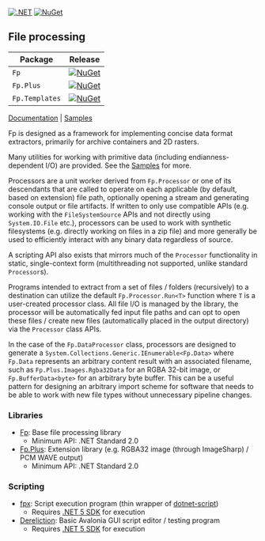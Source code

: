 [![.NET](https://github.com/riina/Fp/actions/workflows/dotnet.yml/badge.svg)](https://github.com/riina/Fp/actions/workflows/dotnet.yml)
[![NuGet](https://img.shields.io/nuget/v/Fp.svg)](https://www.nuget.org/packages/Fp/)

## File processing

| Package                | Release |
|------------------------|---------|
| `Fp`           | [![NuGet](https://img.shields.io/nuget/v/Fp.svg)](https://www.nuget.org/packages/Fp/)|
| `Fp.Plus`    | [![NuGet](https://img.shields.io/nuget/v/Fp.Plus.svg)](https://www.nuget.org/packages/Fp.Plus/)|
| `Fp.Templates` | [![NuGet](https://img.shields.io/nuget/v/Fp.Templates.svg)](https://www.nuget.org/packages/Fp.Templates/) |

[Documentation](https://riina.github.io/Fp) | [Samples](samples)

Fp is designed as a framework for implementing concise data format extractors, primarily for archive containers and 2D rasters.

Many utilities for working with primitive data (including endianness-dependent I/O) are provided. See the [Samples](samples) for more.

Processors are a unit worker derived from `Fp.Processor` or one of its descendants that are called to operate on each applicable (by default, based on extension) file path, optionally opening a stream and generating console output or file artifacts. If written to only use compatible APIs (e.g. working with the `FileSystemSource` APIs and not directly using `System.IO.File` etc.), processors can be used to work with synthetic filesystems (e.g. directly working on files in a zip file) and more generally be used to efficiently interact with any binary data regardless of source.

A scripting API also exists that mirrors much of the `Processor` functionality in static, single-context form (multithreading not supported, unlike standard `Processor`s).

Programs intended to extract from a set of files / folders (recursively) to a destination can utilize the default `Fp.Processor.Run<T>` function where `T` is a user-created processor class. All file I/O is managed by the library, the processor will be automatically fed input file paths and can opt to open these files / create new files (automatically placed in the output directory) via the `Processor` class APIs.

In the case of the `Fp.DataProcessor` class, processors are designed to generate a `System.Collections.Generic.IEnumerable<Fp.Data>` where `Fp.Data` represents an arbitrary content result with an associated filename, such as `Fp.Plus.Images.Rgba32Data` for an RGBA 32-bit image, or `Fp.BufferData<byte>` for an arbitrary byte buffer. This can be a useful pattern for designing an arbitrary import scheme for software that needs to be able to work with new file types without unnecessary pipeline changes.

### Libraries
* [Fp](src/Fp): Base file processing library
    - Minimum API: .NET Standard 2.0
* [Fp.Plus](src/Fp.Plus): Extension library (e.g. RGBA32 image (through ImageSharp) / PCM WAVE output)
    - Minimum API: .NET Standard 2.0
### Scripting
* [fpx](src/fpx): Script execution program (thin wrapper of [dotnet-script](https://github.com/filipw/dotnet-script))
    - Requires [.NET 5 SDK](https://get.dot.net/) for execution
* [Dereliction](src/Dereliction): Basic Avalonia GUI script editor / testing program
    - Requires [.NET 5 SDK](https://get.dot.net/) for execution

